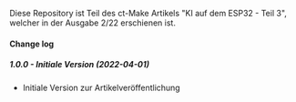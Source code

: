 Diese Repository ist Teil des ct-Make Artikels "KI auf dem ESP32 - Teil 3", welcher in der Ausgabe 2/22 erschienen ist.



#### Change log

##### 1.0.0 - Initiale Version (2022-04-01)

* Initiale Version zur Artikelveröffentlichung